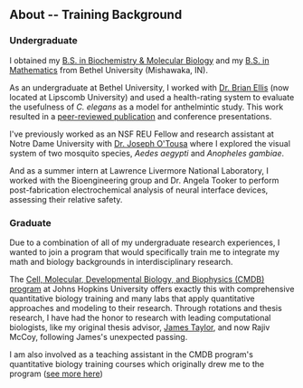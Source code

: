 ## About -- Training Background

### Undergraduate

I obtained my [B.S. in Biochemistry & Molecular Biology](https://www.betheluniversity.edu/academics/degrees/biology-chemistry) and my [B.S. in Mathematics](https://www.betheluniversity.edu/academics/degrees/math-engineering-sciences) from Bethel University (Mishawaka, IN).

As an undergraduate at Bethel University, I worked with [Dr. Brian Ellis](https://www.lipscomb.edu/directory/ellis-brian) (now located at Lipscomb University) and used a health-rating system to evaluate the usefulness of *C. elegans* as a model for anthelmintic study. This work resulted in a [peer-reviewed publication](https://journals.plos.org/plosone/article?id=10.1371/journal.pone.0179376) and conference presentations.

I've previously worked as an NSF REU Fellow and research assistant at Notre Dame University with [Dr. Joseph O'Tousa](https://www3.nd.edu/~jotousa/labwww/) where I explored the visual system of two mosquito species, *Aedes aegypti* and *Anopheles gambiae*.

And as a summer intern at Lawrence Livermore National Laboratory, I worked with the Bioengineering group and Dr. Angela Tooker to perform post-fabrication electrochemical analysis of neural interface devices, assessing their relative safety.

### Graduate

Due to a combination of all of my undergraduate research experiences, I wanted to join a program that would specifically train me to integrate my math and biology backgrounds in interdisciplinary research.

The [Cell, Molecular, Developmental Biology, and Biophysics (CMDB) program](https://cmdb.jhu.edu/) at Johns Hopkins University offers exactly this with comprehensive quantitative biology training and many labs that apply quantitative approaches and modeling to their research. Through rotations and thesis research, I have had the honor to research with leading computational biologists, like my original thesis advisor, [James Taylor](https://hub.jhu.edu/2020/04/03/james-taylor-obituary-tribute/), and now Rajiv McCoy, following James's unexpected passing.

I am also involved as a teaching assistant in the CMDB program's quantitative biology training courses which originally drew me to the program ([see more here](/about/index.html#graduate))
